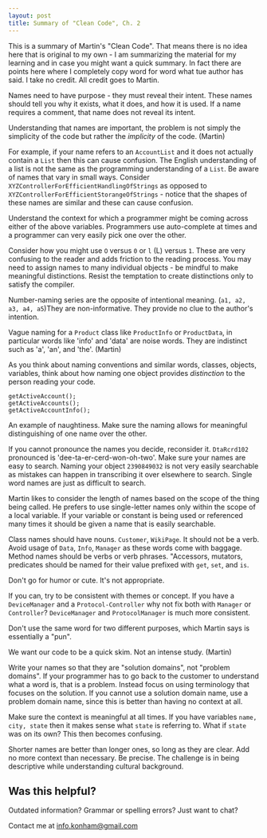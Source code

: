 ```yaml
---
layout: post
title: Summary of "Clean Code", Ch. 2
---
```

This is a summary of Martin's "Clean Code". That means there is no idea here that is original to my own - I am summarizing the material for my learning and in case you might want a quick summary. In fact there are points here where I completely copy word for word what tue author has said. I take no credit. All credit goes to Martin.

Names need to have purpose - they must reveal their intent. These names should tell you why it exists, what it does, and how it is used. If a name requires a comment, that name does not reveal its intent.

Understanding that names are important, the problem is not simply the simplicity of the code but rather the *implicity* of the code. (Martin)

For example, if your name refers to an `AccountList` and it does not actually contain a `List` then this can cause confusion. The English understanding of a list is not the same as the programming understanding of a `List`. Be aware of names that vary in small ways. Consider `XYZControllerForEfficientHandlingOfStrings` as opposed to `XYZControllerForEfficientStorangeOfStrings` - notice that the shapes of these names are similar and these can cause confusion.

Understand the context for which a programmer might be coming across either of the above variables. Programmers use auto-complete at times and a programmer can very easily pick one over the other.

Consider how you might use `O` versus `0` or `l` (L) versus `1`. These are very confusing to the reader and adds friction to the reading process. You may need to assign names to many individual objects - be mindful to make meaningful distinctions. Resist the temptation to create distinctions only to satisfy the compiler.

Number-naming series are the opposite of intentional meaning. (`a1, a2, a3, a4, a5`)They are non-informative. They provide no clue to the author's intention.

Vague naming for a `Product` class like `ProductInfo` or `ProductData`, in particular words like 'info' and 'data' are noise words. They are indistinct such as 'a', 'an', and 'the'. (Martin)

As you think about naming conventions and similar words, classes, objects, variables, think about how naming one object provides *distinction* to the person reading your code.
  ```
  getActiveAccount();
  getActiveAccounts();
  getActiveAccountInfo();
  ```
An example of naughtiness. Make sure the naming allows for meaningful distinguishing of one name over the other.

If you cannot pronounce the names you decide, reconsider it. `DtaRcrd102` pronounced is 'dee-ta-er-cerd-won-oh-two'. Make sure your names are easy to search. Naming your object `2390849032` is not very easily searchable as mistakes can happen in transcribing it over elsewhere to search. Single word names are just as difficult to search.

Martin likes to consider the length of names based on the scope of the thing being called. He prefers to use single-letter names only within the scope of a local variable. If your variable or constant is being used or referenced many times it should be given a name that is easily searchable.

Class names should have nouns. `Customer`, `WikiPage`. It should not be a verb. Avoid usage of `Data`, `Info`, `Manager` as these words come with baggage. Method names should be verbs or verb phrases. "Accessors, mutators, predicates should be named for their value prefixed with `get`, `set`, and `is`.

Don't go for humor or cute. It's not appropriate.

If you can, try to be consistent with themes or concept. If you have a `DeviceManager` and a `Protocol-Controller` why not fix both with `Manager` or `Controller`? `DeviceManager` and `ProtocolManager` is much more consistent.

Don't use the same word for two different purposes, which Martin says is essentially a "pun".

We want our code to be a quick skim. Not an intense study. (Martin)

Write your names so that they are "solution domains", not "problem domains". If your programmer has to go back to the customer to understand what a word is, that is a problem. Instead focus on using terminology that focuses on the solution. If you cannot use a solution domain name, use a problem domain name, since this is better than having no context at all.

Make sure the context is meaningful at all times. If you have variables `name, city, state` then it makes sense what `state` is referring to. What if `state` was on its own? This then becomes confusing.

Shorter names are better than longer ones, so long as they are clear. Add no more context than necessary. Be precise.
The challenge is in being descriptive while understanding cultural background.

## Was this helpful?

Outdated information? Grammar or spelling errors? Just want to chat?

Contact me at [info.konham@gmail.com](mailto:info.konham@gmail.com)